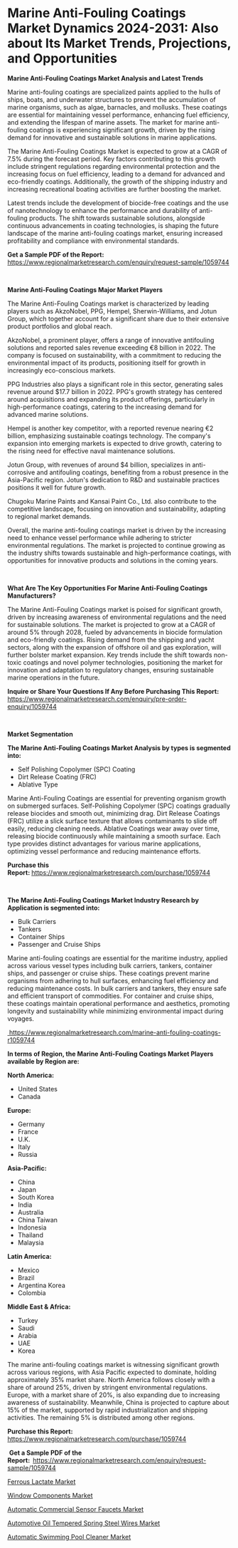 <p><h1>Marine Anti-Fouling Coatings Market Dynamics 2024-2031: Also about Its Market Trends, Projections, and Opportunities</h1></p><p><strong>Marine Anti-Fouling Coatings Market Analysis and Latest Trends</strong></p>
<p><p>Marine anti-fouling coatings are specialized paints applied to the hulls of ships, boats, and underwater structures to prevent the accumulation of marine organisms, such as algae, barnacles, and mollusks. These coatings are essential for maintaining vessel performance, enhancing fuel efficiency, and extending the lifespan of marine assets. The market for marine anti-fouling coatings is experiencing significant growth, driven by the rising demand for innovative and sustainable solutions in marine applications.</p><p>The Marine Anti-Fouling Coatings Market is expected to grow at a CAGR of 7.5% during the forecast period. Key factors contributing to this growth include stringent regulations regarding environmental protection and the increasing focus on fuel efficiency, leading to a demand for advanced and eco-friendly coatings. Additionally, the growth of the shipping industry and increasing recreational boating activities are further boosting the market.</p><p>Latest trends include the development of biocide-free coatings and the use of nanotechnology to enhance the performance and durability of anti-fouling products. The shift towards sustainable solutions, alongside continuous advancements in coating technologies, is shaping the future landscape of the marine anti-fouling coatings market, ensuring increased profitability and compliance with environmental standards.</p></p>
<p><strong>Get a Sample PDF of the Report:&nbsp;</strong> <a href="https://www.regionalmarketresearch.com/enquiry/request-sample/1059744">https://www.regionalmarketresearch.com/enquiry/request-sample/1059744</a></p>
<p>&nbsp;</p>
<p><strong>Marine Anti-Fouling Coatings Major Market Players</strong></p>
<p><p>The Marine Anti-Fouling Coatings market is characterized by leading players such as AkzoNobel, PPG, Hempel, Sherwin-Williams, and Jotun Group, which together account for a significant share due to their extensive product portfolios and global reach. </p><p>AkzoNobel, a prominent player, offers a range of innovative antifouling solutions and reported sales revenue exceeding €8 billion in 2022. The company is focused on sustainability, with a commitment to reducing the environmental impact of its products, positioning itself for growth in increasingly eco-conscious markets.</p><p>PPG Industries also plays a significant role in this sector, generating sales revenue around $17.7 billion in 2022. PPG's growth strategy has centered around acquisitions and expanding its product offerings, particularly in high-performance coatings, catering to the increasing demand for advanced marine solutions.</p><p>Hempel is another key competitor, with a reported revenue nearing €2 billion, emphasizing sustainable coatings technology. The company's expansion into emerging markets is expected to drive growth, catering to the rising need for effective naval maintenance solutions.</p><p>Jotun Group, with revenues of around $4 billion, specializes in anti-corrosive and antifouling coatings, benefiting from a robust presence in the Asia-Pacific region. Jotun's dedication to R&D and sustainable practices positions it well for future growth.</p><p>Chugoku Marine Paints and Kansai Paint Co., Ltd. also contribute to the competitive landscape, focusing on innovation and sustainability, adapting to regional market demands.</p><p>Overall, the marine anti-fouling coatings market is driven by the increasing need to enhance vessel performance while adhering to stricter environmental regulations. The market is projected to continue growing as the industry shifts towards sustainable and high-performance coatings, with opportunities for innovative products and solutions in the coming years.</p></p>
<p>&nbsp;</p>
<p><strong>What Are The Key Opportunities For Marine Anti-Fouling Coatings Manufacturers?</strong></p>
<p><p>The Marine Anti-Fouling Coatings market is poised for significant growth, driven by increasing awareness of environmental regulations and the need for sustainable solutions. The market is projected to grow at a CAGR of around 5% through 2028, fueled by advancements in biocide formulation and eco-friendly coatings. Rising demand from the shipping and yacht sectors, along with the expansion of offshore oil and gas exploration, will further bolster market expansion. Key trends include the shift towards non-toxic coatings and novel polymer technologies, positioning the market for innovation and adaptation to regulatory changes, ensuring sustainable marine operations in the future.</p></p>
<p><strong>Inquire or Share Your Questions If Any Before Purchasing This Report:</strong> <a href="https://www.regionalmarketresearch.com/enquiry/pre-order-enquiry/1059744">https://www.regionalmarketresearch.com/enquiry/pre-order-enquiry/1059744</a></p>
<p>&nbsp;</p>
<p><strong>Market Segmentation</strong></p>
<p><strong>The Marine Anti-Fouling Coatings Market Analysis by types is segmented into:</strong></p>
<p><ul><li>Self Polishing Copolymer (SPC) Coating</li><li>Dirt Release Coating (FRC)</li><li>Ablative Type</li></ul></p>
<p><p>Marine Anti-Fouling Coatings are essential for preventing organism growth on submerged surfaces. Self-Polishing Copolymer (SPC) coatings gradually release biocides and smooth out, minimizing drag. Dirt Release Coatings (FRC) utilize a slick surface texture that allows contaminants to slide off easily, reducing cleaning needs. Ablative Coatings wear away over time, releasing biocide continuously while maintaining a smooth surface. Each type provides distinct advantages for various marine applications, optimizing vessel performance and reducing maintenance efforts.</p></p>
<p><strong>Purchase this Report:&nbsp;</strong><a href="https://www.regionalmarketresearch.com/purchase/1059744">https://www.regionalmarketresearch.com/purchase/1059744</a></p>
<p>&nbsp;</p>
<p><strong>The Marine Anti-Fouling Coatings Market Industry Research by Application is segmented into:</strong></p>
<p><ul><li>Bulk Carriers</li><li>Tankers</li><li>Container Ships</li><li>Passenger and Cruise Ships</li></ul></p>
<p><p>Marine anti-fouling coatings are essential for the maritime industry, applied across various vessel types including bulk carriers, tankers, container ships, and passenger or cruise ships. These coatings prevent marine organisms from adhering to hull surfaces, enhancing fuel efficiency and reducing maintenance costs. In bulk carriers and tankers, they ensure safe and efficient transport of commodities. For container and cruise ships, these coatings maintain operational performance and aesthetics, promoting longevity and sustainability while minimizing environmental impact during voyages.</p></p>
<p><a href="https://www.regionalmarketresearch.com/marine-anti-fouling-coatings-r1059744">&nbsp;https://www.regionalmarketresearch.com/marine-anti-fouling-coatings-r1059744</a></p>
<p><strong>In terms of Region, the Marine Anti-Fouling Coatings Market Players available by Region are:</strong></p>
<p>
    <p> <strong> North America: </strong>
        <ul>
            <li>United States</li>
            <li>Canada</li>
        </ul>
        </p> 
    <p> <strong> Europe: </strong>
        <ul>
            <li>Germany</li>
            <li>France</li>
            <li>U.K.</li>
            <li>Italy</li>
            <li>Russia</li>
        </ul>
        </p> 
    <p> <strong> Asia-Pacific: </strong>
        <ul>
            <li>China</li>
            <li>Japan</li>
            <li>South Korea</li>
            <li>India</li>
            <li>Australia</li>
            <li>China Taiwan</li>
            <li>Indonesia</li>
            <li>Thailand</li>
            <li>Malaysia</li>
        </ul>
        </p> 
    <p> <strong> Latin America: </strong>
        <ul>
            <li>Mexico</li>
            <li>Brazil</li>
            <li>Argentina Korea</li>
            <li>Colombia</li>
        </ul>
        </p> 
    <p> <strong> Middle East & Africa: </strong>
        <ul>
            <li>Turkey</li>
            <li>Saudi</li>
            <li>Arabia</li>
            <li>UAE</li>
            <li>Korea</li>
        </ul>
    </p>
    </p>
<p><p>The marine anti-fouling coatings market is witnessing significant growth across various regions, with Asia Pacific expected to dominate, holding approximately 35% market share. North America follows closely with a share of around 25%, driven by stringent environmental regulations. Europe, with a market share of 20%, is also expanding due to increasing awareness of sustainability. Meanwhile, China is projected to capture about 15% of the market, supported by rapid industrialization and shipping activities. The remaining 5% is distributed among other regions.</p></p>
<p><strong>Purchase this Report: </strong><a href="https://www.regionalmarketresearch.com/purchase/1059744">https://www.regionalmarketresearch.com/purchase/1059744</a></p>
<p>&nbsp;<strong>Get a Sample PDF of the Report:&nbsp;&nbsp;</strong><a href="https://www.regionalmarketresearch.com/enquiry/request-sample/1059744">https://www.regionalmarketresearch.com/enquiry/request-sample/1059744</a></p>
<p><strong></strong></p>
<p><p><a href="https://www.linkedin.com/pulse/what-growth-drivers-ferrous-lactate-market-comprehensive-study-f24ye?trackingId=RhZw8kddTaC5VKA8b3%2Buuw%3D%3D">Ferrous Lactate Market</a></p><p><a href="https://www.linkedin.com/pulse/emerging-market-trends-regional-analysis-window-components-twi2e">Window Components Market</a></p><p><a href="https://issuu.com/reportprime-2/docs/automatic-commercial-sensor-faucets_aa0e06a286300e">Automatic Commercial Sensor Faucets Market</a></p><p><a href="https://github.com/gailasejs/Market-Research-Report-List-1/blob/main/automotive-oil-tempered-spring-steel-wires-market.md">Automotive Oil Tempered Spring Steel Wires Market</a></p><p><a href="https://issuu.com/reportprime-2/docs/automatic-swimming-pool-cleaner-mar_0f5ad0aa34b13b">Automatic Swimming Pool Cleaner Market</a></p></p>